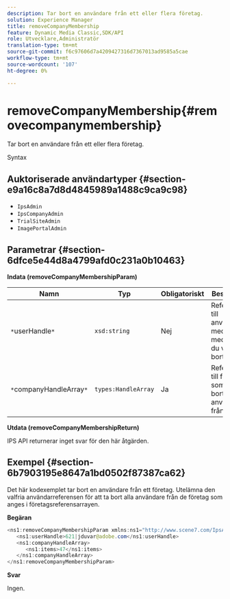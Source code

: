 ```yaml
---
description: Tar bort en användare från ett eller flera företag.
solution: Experience Manager
title: removeCompanyMembership
feature: Dynamic Media Classic,SDK/API
role: Utvecklare,Administratör
translation-type: tm+mt
source-git-commit: f6c97606d7a4209427316d7367013ad9585a5cae
workflow-type: tm+mt
source-wordcount: '107'
ht-degree: 0%

---
```



# removeCompanyMembership{#removecompanymembership}

Tar bort en användare från ett eller flera företag.

Syntax

## Auktoriserade användartyper {#section-e9a16c8a7d8d4845989a1488c9ca9c98}

* `IpsAdmin`
* `IpsCompanyAdmin`
* `TrialSiteAdmin`
* `ImagePortalAdmin`

## Parametrar {#section-6dfce5e44d8a4799afd0c231a0b10463}

**Indata (removeCompanyMembershipParam)**

| Namn | Typ | Obligatoriskt | Beskrivning |
|---|---|---|---|
| `*`userHandle`*` | `xsd:string` | Nej | Referensen till användaren med det medlemskap du vill ta bort. |
| `*`companyHandleArray`*` | `types:HandleArray` | Ja | Referensen till företaget som du tar bort användaren från. |

**Utdata (removeCompanyMembershipReturn)**

IPS API returnerar inget svar för den här åtgärden.

## Exempel {#section-6b7903195e8647a1bd0502f87387ca62}

Det här kodexemplet tar bort en användare från ett företag. Utelämna den valfria användarreferensen för att ta bort alla användare från de företag som anges i företagsreferensarrayen.

**Begäran**

```java
<ns1:removeCompanyMembershipParam xmlns:ns1="http://www.scene7.com/IpsApi/xsd">
   <ns1:userHandle>621|jduvar@adobe.com</ns1:userHandle>
   <ns1:companyHandleArray>
      <ns1:items>47</ns1:items>
   </ns1:companyHandleArray>
</ns1:removeCompanyMembershipParam>
```

**Svar**

Ingen.
